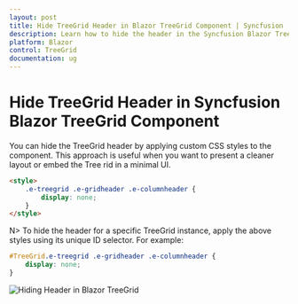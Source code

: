 ```yaml
---
layout: post
title: Hide TreeGrid Header in Blazor TreeGrid Component | Syncfusion
description: Learn how to hide the header in the Syncfusion Blazor TreeGrid component using custom styles and more.
platform: Blazor
control: TreeGrid
documentation: ug
---
```


# Hide TreeGrid Header in Syncfusion Blazor TreeGrid Component

You can hide the TreeGrid header by applying custom CSS styles to the component. This approach is useful when you want to present a cleaner layout or embed the Tree rid in a minimal UI.

```html
<style>
    .e-treegrid .e-gridheader .e-columnheader {
        display: none;
    }
</style>
```

N> To hide the header for a specific TreeGrid instance, apply the above styles using its unique ID selector. For example:
```css
#TreeGrid.e-treegrid .e-gridheader .e-columnheader {
    display: none;
}
```

![Hiding Header in Blazor TreeGrid](../images/blazor-treegrid-hide-header.PNG)
